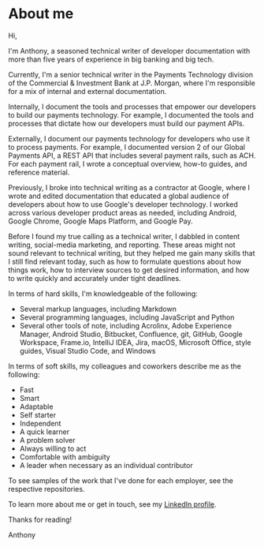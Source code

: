 # About me

Hi,

I'm Anthony, a seasoned technical writer of developer documentation with more than five years of experience in big banking and big tech.

Currently, I'm a senior technical writer in the Payments Technology division of the Commercial & Investment Bank at J.P. Morgan, where I'm responsible for a mix of internal and external documentation. 

Internally, I document the tools and processes that empower our developers to build our payments technology. For example, I documented the tools and processes that dictate how our developers must build our payment APIs.

Externally, I document our payments technology for developers who use it to process payments. For example, I documented version 2 of our Global Payments API, a REST API that includes several payment rails, such as ACH. For each payment rail, I wrote a conceptual overview, how-to guides, and reference material.

Previously, I broke into technical writing as a contractor at Google, where I wrote and edited documentation that educated a global audience of developers about how to use Google's developer technology. I worked across various developer product areas as needed, including Android, Google Chrome, Google Maps Platform, and Google Pay.

Before I found my true calling as a technical writer, I dabbled in content writing, social-media marketing, and reporting. These areas might not sound relevant to technical writing, but they helped me gain many skills that I still find relevant today, such as how to formulate questions about how things work, how to interview sources to get desired information, and how to write quickly and accurately under tight deadlines.

In terms of hard skills, I'm knowledgeable of the following:
* Several markup languages, including Markdown
* Several programming languages, including JavaScript and Python
* Several other tools of note, including Acrolinx, Adobe Experience Manager, Android Studio, Bitbucket, Confluence, git, GitHub, Google Workspace, Frame.io, IntelliJ IDEA, Jira, macOS, Microsoft Office, style guides, Visual Studio Code, and Windows

In terms of soft skills, my colleagues and coworkers describe me as the following:
* Fast
* Smart
* Adaptable
* Self starter
* Independent
* A quick learner
* A problem solver
* Always willing to act
* Comfortable with ambiguity
* A leader when necessary as an individual contributor

To see samples of the work that I've done for each employer, see the respective repositories. 

To learn more about me or get in touch, see my [LinkedIn profile](https://www.linkedin.com/in/panissidi/).

Thanks for reading!

Anthony
